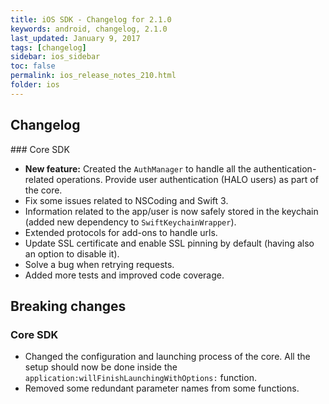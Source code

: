 ```yaml
---
title: iOS SDK - Changelog for 2.1.0
keywords: android, changelog, 2.1.0
last_updated: January 9, 2017
tags: [changelog]
sidebar: ios_sidebar
toc: false
permalink: ios_release_notes_210.html
folder: ios
---
```


## Changelog

### Core SDK

- **New feature:** Created the `AuthManager` to handle all the authentication-related operations. Provide user authentication (HALO users) as part of the core.
- Fix some issues related to NSCoding and Swift 3.
- Information related to the app/user is now safely stored in the keychain (added new dependency to `SwiftKeychainWrapper`).
- Extended protocols for add-ons to handle urls.
- Update SSL certificate and enable SSL pinning by default (having also an option to disable it).
- Solve a bug when retrying requests.
- Added more tests and improved code coverage.

## Breaking changes

### Core SDK

- Changed the configuration and launching process of the core. All the setup should now be done inside the `application:willFinishLaunchingWithOptions:` function.
- Removed some redundant parameter names from some functions.